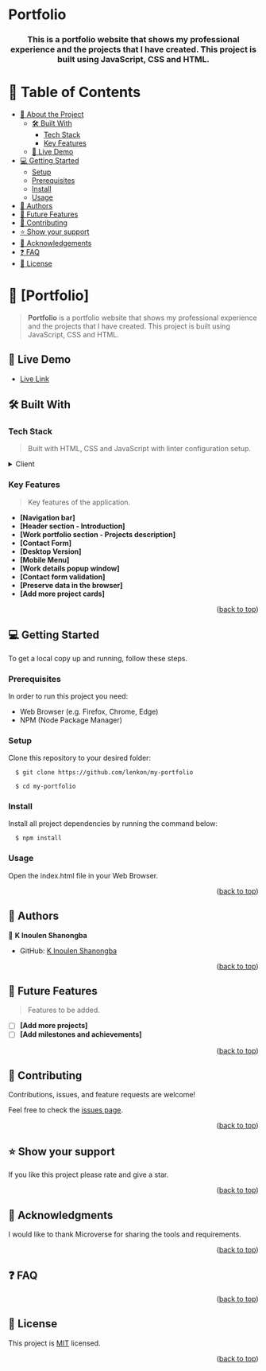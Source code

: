 # Portfolio
<a name="readme-top"></a>

<div align="center">

  <h3><b>This is a portfolio website that shows my professional experience and the projects that I have created. This project is built using JavaScript, CSS and HTML.</b></h3>

</div>

# 📗 Table of Contents

- [📖 About the Project](#about-project)
  - [🛠 Built With](#built-with)
    - [Tech Stack](#tech-stack)
    - [Key Features](#key-features)
  - [🚀 Live Demo](#live-demo)
- [💻 Getting Started](#getting-started)
  - [Setup](#setup)
  - [Prerequisites](#prerequisites)
  - [Install](#install)
  - [Usage](#usage)  
- [👥 Authors](#authors)
- [🔭 Future Features](#future-features)
- [🤝 Contributing](#contributing)
- [⭐️ Show your support](#support)
- [🙏 Acknowledgements](#acknowledgements)
- [❓ FAQ](#faq)
- [📝 License](#license)

# 📖 [Portfolio] <a name="about-project"></a>

> **Portfolio** is a portfolio website that shows my professional experience and the projects that I have created. This project is built using JavaScript, CSS and HTML.

<!-- LIVE DEMO -->

## 🚀 Live Demo <a name="live-demo"></a>

- [Live Link](https://lenkon.github.io/)

## 🛠 Built With <a name="built-with"></a>

### Tech Stack <a name="tech-stack"></a>

>  Built with HTML, CSS and JavaScript with linter configuration setup.

<details>
  <summary>Client</summary>
  <ul>
    <li><a href="https://github.com/lenkon/my-portfolio/blob/main/.github/workflows/linters.yml">linter</a></li>
    <li><a href="https://www.w3schools.com/html/">HTML</a></li>
    <li><a href="https://www.w3schools.com/w3css/defaulT.asp">CSS</a></li>
    <li><a href="https://www.w3schools.com/js/default.asp">JavaScript</a></li>
  </ul>
</details>

### Key Features <a name="key-features"></a>

> Key features of the application.

- **[Navigation bar]**
- **[Header section - Introduction]**
- **[Work portfolio section - Projects description]**
- **[Contact Form]**
- **[Desktop Version]**
- **[Mobile Menu]**
- **[Work details popup window]**
- **[Contact form validation]**
- **[Preserve data in the browser]**
- **[Add more project cards]**

<p align="right">(<a href="#readme-top">back to top</a>)</p>

## 💻 Getting Started <a name="getting-started"></a>

To get a local copy up and running, follow these steps.

### Prerequisites

In order to run this project you need:
- Web Browser (e.g. Firefox, Chrome, Edge)
- NPM (Node Package Manager)

### Setup

Clone this repository to your desired folder:

``` 
  $ git clone https://github.com/lenkon/my-portfolio

  $ cd my-portfolio
```
### Install

Install all project dependencies by running the command below:

``` 
  $ npm install
```
### Usage

Open the index.html file in your Web Browser.

<p align="right">(<a href="#readme-top">back to top</a>)</p>

## 👥 Authors <a name="authors"></a>

👤 **K Inoulen Shanongba**

- GitHub: [K Inoulen Shanongba](https://github.com/lenkon)

<p align="right">(<a href="#readme-top">back to top</a>)</p>

## 🔭 Future Features <a name="future-features"></a>

> Features to be added.

- [ ] **[Add more projects]**
- [ ] **[Add milestones and achievements]**

<p align="right">(<a href="#readme-top">back to top</a>)</p>

## 🤝 Contributing <a name="contributing"></a>

Contributions, issues, and feature requests are welcome!

Feel free to check the [issues page](../../issues/).

<p align="right">(<a href="#readme-top">back to top</a>)</p>

## ⭐️ Show your support <a name="support"></a>

If you like this project please rate and give a star.

<p align="right">(<a href="#readme-top">back to top</a>)</p>

## 🙏 Acknowledgments <a name="acknowledgements"></a>

I would like to thank Microverse for sharing the tools and requirements.

<p align="right">(<a href="#readme-top">back to top</a>)</p>

## ❓ FAQ <a name="faq"></a>

<p align="right">(<a href="#readme-top">back to top</a>)</p>

## 📝 License <a name="license"></a>

This project is [MIT](./LICENSE) licensed.

<p align="right">(<a href="#readme-top">back to top</a>)</p>
